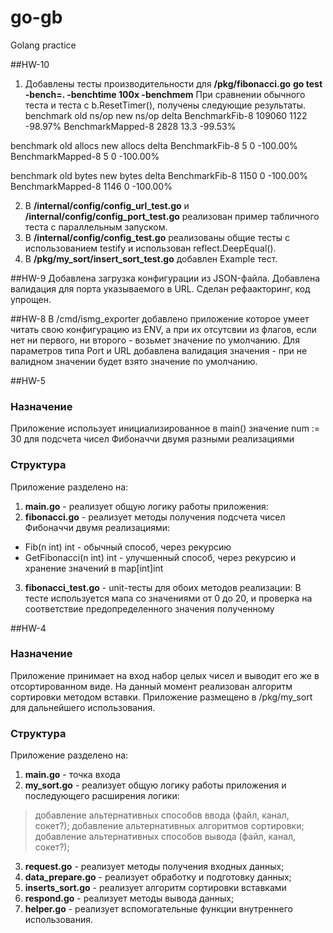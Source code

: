 # go-gb
Golang practice

##HW-10 
1. Добавлены тесты производительности для **/pkg/fibonacci.go**
__go test -bench=. -benchtime 100x -benchmem__
При сравнении обычного теста и теста с b.ResetTimer(), получены следующие результаты.
benchmark             old ns/op     new ns/op     delta
BenchmarkFib-8        109060        1122          -98.97%
BenchmarkMapped-8     2828          13.3          -99.53%

benchmark             old allocs     new allocs     delta
BenchmarkFib-8        5              0              -100.00%
BenchmarkMapped-8     5              0              -100.00%

benchmark             old bytes     new bytes     delta
BenchmarkFib-8        1150          0             -100.00%
BenchmarkMapped-8     1146          0             -100.00%

2. В **/internal/config/config_url_test.go** и **/internal/config/config_port_test.go** реализован пример табличного теста с параллельным запуском.
3. В **/internal/config/config_test.go** реализованы общие тесты с использованием testify и использован reflect.DeepEqual().
4. В **/pkg/my_sort/insert_sort_test.go** добавлен Example тест.

##HW-9
Добавлена загрузка конфигурации из JSON-файла.
Добавлена валидация для порта указываемого в URL.
Сделан рефаакторинг, код упрощен.

##HW-8
В /cmd/ismg_exporter добавлено приложение которое умеет читать свою конфигурацию из ENV, а при их отсутсвии из флагов, если нет ни первого, ни второго - возьмет значение по умолчанию.
Для параметров типа Port и URL добавлена валидация значения - при не валидном значении будет взято значение по умолчанию.

##HW-5
### Назначение
Приложение использует инициализированное в main() значение num := 30 для подсчета чисел Фибоначчи двумя разными реализациями

### Структура
Приложение разделено на:
1. **main.go** - реализует общую логику работы приложения:
2. **fibonacci.go** - реализует методы получения подсчета чисел Фибоначчи двумя реализациями:
- Fib(n int) int - обычный способ, через рекурсию
- GetFibonacci(n int) int - улучшенный способ, через рекурсию и хранение значений в map[int]int
3. **fibonacci_test.go** - unit-тесты для обоих методов реализации:
В тесте используется мапа со значениями от 0 до 20, и проверка на соответствие предопределенного значения полученному 

##HW-4
### Назначение
Приложение принимает на вход набор целых чисел и выводит его же в отсортированном виде. На данный момент реализован алгоритм сортировки методом вставки.
Приложение размещено в /pkg/my_sort для дальнейшего использования.

### Структура
Приложение разделено на:
1. **main.go** - точка входа 
2. **my_sort.go** - реализует общую логику работы приложения и последующего расширения логики: 
> добавление альтернативных способов ввода (файл, канал, сокет?);
> добавление альтернативных алгоритмов сортировки;
> добавление альтернативных способов вывода (файл, канал, сокет?);

3. **request.go** - реализует методы получения входных данных;
4. **data_prepare.go** - реализует обработку и подготовку данных;
5. **inserts_sort.go** - реализует алгоритм сортировки вставками
6. **respond.go** - реализует методы вывода данных;
7. **helper.go** - реализует вспомогательные функции внутреннего использования.

